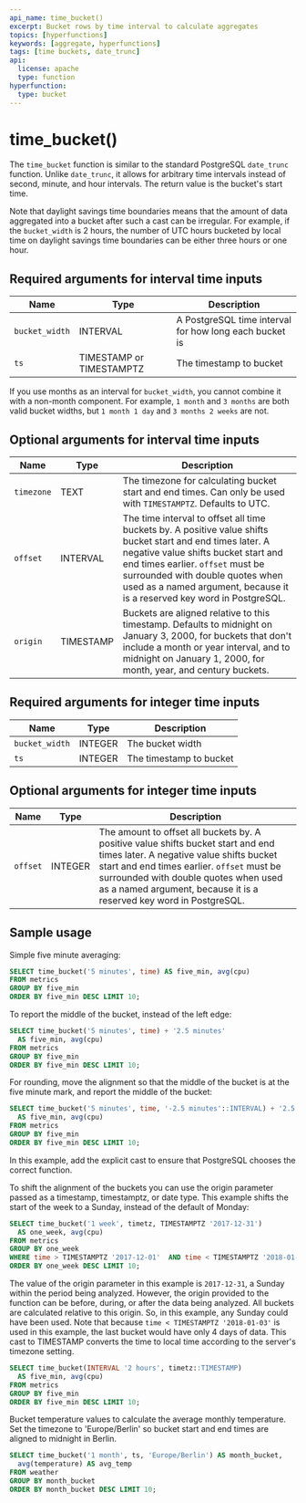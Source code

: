 ```yaml
---
api_name: time_bucket()
excerpt: Bucket rows by time interval to calculate aggregates
topics: [hyperfunctions]
keywords: [aggregate, hyperfunctions]
tags: [time buckets, date_trunc]
api:
  license: apache
  type: function
hyperfunction:
  type: bucket
---
```


# time_bucket()

The `time_bucket` function is similar to the standard PostgreSQL `date_trunc`
function. Unlike `date_trunc`, it allows for arbitrary time intervals instead of
second, minute, and hour intervals. The return value is the bucket's
start time.

Note that daylight savings time boundaries means that the amount of data
aggregated into a bucket after such a cast can be irregular. For example, if the
`bucket_width` is 2 hours, the number of UTC hours bucketed by local time on
daylight savings time boundaries can be either three hours or one hour.

## Required arguments for interval time inputs

|Name|Type|Description|
|-|-|-|
|`bucket_width`|INTERVAL|A PostgreSQL time interval for how long each bucket is|
|`ts`|TIMESTAMP or TIMESTAMPTZ|The timestamp to bucket|

If you use months as an interval for `bucket_width`, you cannot combine it with
a non-month component. For example, `1 month` and `3 months` are both valid
bucket widths, but `1 month 1 day` and `3 months 2 weeks` are not.

## Optional arguments for interval time inputs

|Name|Type|Description|
|-|-|-|
|`timezone`|TEXT|The timezone for calculating bucket start and end times. Can only be used with `TIMESTAMPTZ`. Defaults to UTC.|
|`offset`|INTERVAL|The time interval to offset all time buckets by. A positive value shifts bucket start and end times later. A negative value shifts bucket start and end times earlier. `offset` must be surrounded with double quotes when used as a named argument, because it is a reserved key word in PostgreSQL.|
|`origin`|TIMESTAMP|Buckets are aligned relative to this timestamp. Defaults to midnight on January 3, 2000, for buckets that don't include a month or year interval, and to midnight on January 1, 2000, for month, year, and century buckets.|

## Required arguments for integer time inputs

|Name|Type|Description|
|-|-|-|
|`bucket_width`|INTEGER|The bucket width|
|`ts`|INTEGER|The timestamp to bucket|

## Optional arguments for integer time inputs

|Name|Type|Description|
|-|-|-|
|`offset`|INTEGER|The amount to offset all buckets by. A positive value shifts bucket start and end times later. A negative value shifts bucket start and end times earlier. `offset` must be surrounded with double quotes when used as a named argument, because it is a reserved key word in PostgreSQL.|

## Sample usage

Simple five minute averaging:

```sql
SELECT time_bucket('5 minutes', time) AS five_min, avg(cpu)
FROM metrics
GROUP BY five_min
ORDER BY five_min DESC LIMIT 10;
```

To report the middle of the bucket, instead of the left edge:

```sql
SELECT time_bucket('5 minutes', time) + '2.5 minutes'
  AS five_min, avg(cpu)
FROM metrics
GROUP BY five_min
ORDER BY five_min DESC LIMIT 10;
```

For rounding, move the alignment so that the middle of the bucket is at the
five minute mark, and report the middle of the bucket:

```sql
SELECT time_bucket('5 minutes', time, '-2.5 minutes'::INTERVAL) + '2.5 minutes'
  AS five_min, avg(cpu)
FROM metrics
GROUP BY five_min
ORDER BY five_min DESC LIMIT 10;
```

In this example, add the explicit cast to ensure that PostgreSQL chooses the
correct function.

To shift the alignment of the buckets you can use the origin parameter passed as
a timestamp, timestamptz, or date type. This example shifts the start of the
week to a Sunday, instead of the default of Monday:

```sql
SELECT time_bucket('1 week', timetz, TIMESTAMPTZ '2017-12-31')
  AS one_week, avg(cpu)
FROM metrics
GROUP BY one_week
WHERE time > TIMESTAMPTZ '2017-12-01'  AND time < TIMESTAMPTZ '2018-01-03'
ORDER BY one_week DESC LIMIT 10;
```

The value of the origin parameter in this example is `2017-12-31`, a Sunday
within the period being analyzed. However, the origin provided to the function
can be before, during, or after the data being analyzed. All buckets are
calculated relative to this origin. So, in this example, any Sunday could have
been used. Note that because `time < TIMESTAMPTZ '2018-01-03'` is used in this
example, the last bucket would have only 4 days of data. This cast to TIMESTAMP
converts the time to local time according to the server's timezone setting.

```sql
SELECT time_bucket(INTERVAL '2 hours', timetz::TIMESTAMP)
  AS five_min, avg(cpu)
FROM metrics
GROUP BY five_min
ORDER BY five_min DESC LIMIT 10;
```

Bucket temperature values to calculate the average monthly temperature. Set the
timezone to 'Europe/Berlin' so bucket start and end times are aligned to
midnight in Berlin.

```sql
SELECT time_bucket('1 month', ts, 'Europe/Berlin') AS month_bucket,
  avg(temperature) AS avg_temp
FROM weather
GROUP BY month_bucket
ORDER BY month_bucket DESC LIMIT 10;
```
